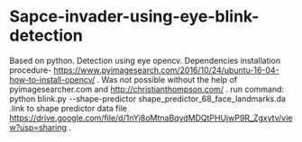 # Sapce-invader-using-eye-blink-detection
Based on python. Detection using eye opencv. Dependencies installation procedure- https://www.pyimagesearch.com/2016/10/24/ubuntu-16-04-how-to-install-opencv/ . Was not possible without the help of pyimagesearcher.com and http://christianthompson.com/ . run command: python blink.py --shape-predictor shape_predictor_68_face_landmarks.da .link to shape predictor data file https://drive.google.com/file/d/1nYj8oMtnaBqydMDQtPHUjwP9R_Zgxytv/view?usp=sharing . 
